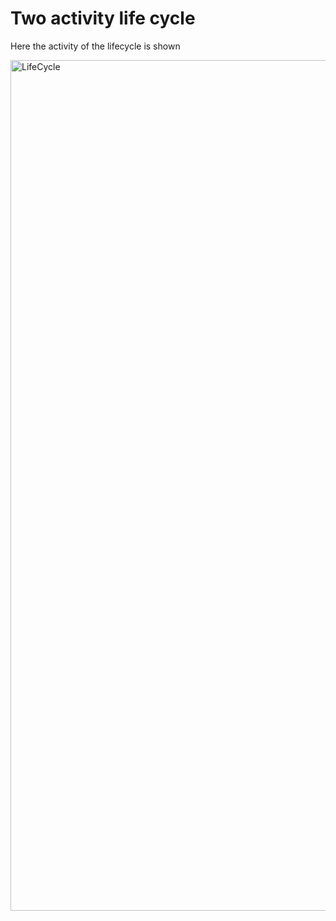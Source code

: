 # Two activity life cycle

Here the activity of the lifecycle is shown 

<img width="1361" alt="LifeCycle" src="https://user-images.githubusercontent.com/50906104/170837082-9fd9c3f9-ed6b-46ec-86ca-efac93afe800.png">
